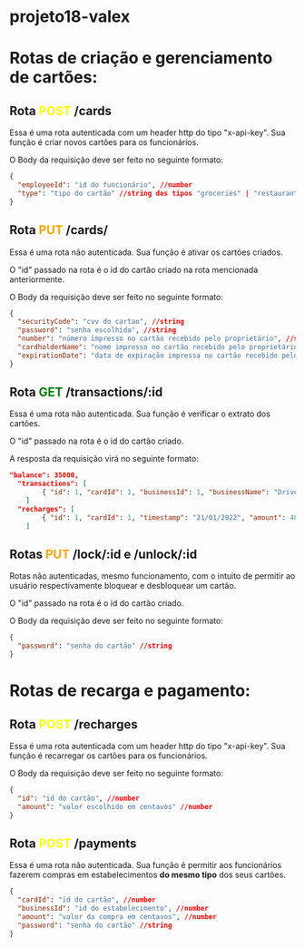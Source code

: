 # projeto18-valex

# Rotas de criação e gerenciamento de cartões:

## Rota <span style="color:yellow"> **POST** </span>/cards

Essa é uma rota autenticada com um header http do tipo "x-api-key". Sua função é criar novos cartões para os funcionários.

O Body da requisição deve ser feito no seguinte formato:

```json
{
  "employeeId": "id do funcionário", //number
  "type": "tipo do cartão" //string dos tipos "groceries" | "restaurant" | "transport" | "education" | "health"
}
```

## Rota <span style="color:orange"> **PUT** </span>/cards/

Essa é uma rota não autenticada. Sua função é ativar os cartões criados.

O "id" passado na rota é o id do cartão criado na rota mencionada anteriormente.

O Body da requisição deve ser feito no seguinte formato:

```json
{
  "securityCode": "cvv do cartao", //string
  "password": "senha escolhida", //string
  "number": "número impresso no cartão recebido pelo proprietário", //string
  "cardholderName": "nome impresso no cartão recebido pelo proprietário", //string
  "expirationDate": "data de expiração impressa no cartão recebido pelo proprietário" //string
}
```

## Rota <span style="color:green"> **GET** </span>/transactions/:id

Essa é uma rota não autenticada. Sua função é verificar o extrato dos cartões.

O "id" passado na rota é o id do cartão criado.

A resposta da requisição virá no seguinte formato:

```json
"balance": 35000,
  "transactions": [
		{ "id": 1, "cardId": 1, "businessId": 1, "businessName": "DrivenEats", "timestamp": "22/01/2022", "amount": 5000 }
	]
  "recharges": [
		{ "id": 1, "cardId": 1, "timestamp": "21/01/2022", "amount": 40000 }
	]
```

## Rotas <span style="color:orange"> **PUT** </span>/lock/:id e /unlock/:id

Rotas não autenticadas, mesmo funcionamento, com o intuito de permitir ao usuário respectivamente bloquear e desbloquear um cartão.

O "id" passado na rota é o id do cartão criado.

O Body da requisição deve ser feito no seguinte formato:

```json
{
  "password": "senha do cartão" //string
}
```

# Rotas de recarga e pagamento:

## Rota <span style="color:yellow"> **POST** </span>/recharges

Essa é uma rota autenticada com um header http do tipo "x-api-key". Sua função é recarregar os cartões para os funcionários.

O Body da requisição deve ser feito no seguinte formato:

```json
{
  "id": "id do cartão", //number
  "amount": "valor escolhido em centavos" //number
}
```

## Rota <span style="color:yellow"> **POST** </span>/payments

Essa é uma rota não autenticada. Sua função é permitir aos funcionários fazerem compras em estabelecimentos **do mesmo tipo** dos seus cartões.

```json
{
  "cardId": "id do cartão", //number
  "businessId": "id do estabelecimento", //number
  "amount": "valor da compra em centavos", //number
  "password": "senha do cartão" //string
}
```
